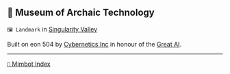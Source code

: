 ## 💾 Museum of Archaic Technology

`🖼️ Landmark` in [Singularity Valley](<https://zeithalt.github.io/r/singularity_valley.html>)

Built on eon 504 by [Cybernetics Inc](<https://zeithalt.github.io/r/cybernetics_inc.html>) in honour of the [Great AI](<https://zeithalt.github.io/r/great_ai.html>).

-----
[`📑` Mimbot Index](<https://zeithalt.github.io/r/#50e0>)
<!---
keywords:  ci, singularity valley
aliases: 
-->